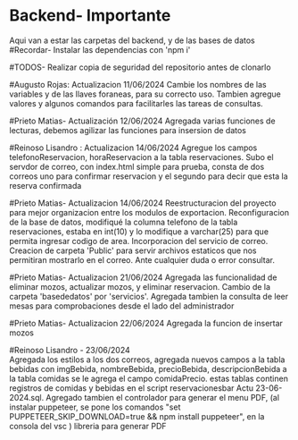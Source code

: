 # Backend- Importante
Aqui van a estar las carpetas del backend, y de las bases de datos
#Recordar-
Instalar las dependencias con 'npm i' 

#TODOS- Realizar copia de seguridad del repositorio antes de clonarlo

#Augusto Rojas:
Actualizacion 11/06/2024
Cambie los nombres de las variables y de las llaves foraneas, para su correcto uso.
Tambien agregue valores y algunos comandos para facilitarles las tareas de consultas.

#Prieto Matias-
Actualización 12/06/2024 
Agregada varias funciones de lecturas, debemos agilizar las funciones para insersion de datos 

#Reinoso Lisandro :
Actualizacion 14/06/2024 
Agregue los campos telefonoReservacion, horaReservacion a la tabla reservaciones.
Subo el servdor de correo, con index.html simple para prueba, consta de dos correos uno para confirmar reservacion y el segundo para decir que esta la reserva confirmada

#Prieto Matias-
Actualizacion 14/06/2024
Reestructuracion del proyecto para mejor organizacion entre los modulos de exportacion. Reconfiguracion de la base de datos, modifiqué la columna telefono de la tabla reservaciones, estaba en int(10) y lo modifique a varchar(25) para que permita ingresar codigo de area. Incorporacion del servicio de correo. Creacion de carpeta 'Public' para servir archivos estaticos que nos permitiran mostrarlo en el correo. Ante cualquier duda o error consultar.


#Prieto Matias-
Actualizacion 21/06/2024
Agregada las funcionalidad de eliminar mozos, actualizar mozos, y eliminar reservacion. Cambio de la
carpeta 'basededatos' por 'servicios'. Agregada tambien la consulta de leer mesas para comprobaciones
desde el lado del administrador 

#Prieto Matias-
Actualizacion 22/06/2024
Agregada la funcion de insertar mozos

#Reinoso Lisandro - 23/06/2024  
Agregada los estilos a los dos correos, agregada nuevos campos a la tabla bebidas con imgBebida, nombreBebida, precioBebida, descripcionBebida a la tabla comidas se le agrega el campo comidaPrecio. estas tablas continen registros de comidas y bebidas en el script reservacionesbar Actu 23-06-2024.sql.
Agregado tambien el controlador para generar el menu PDF, (al instalar puppeteer, se pone los comandos "set PUPPETEER_SKIP_DOWNLOAD=true && npm install puppeteer", en la consola del vsc ) libreria para generar PDF
